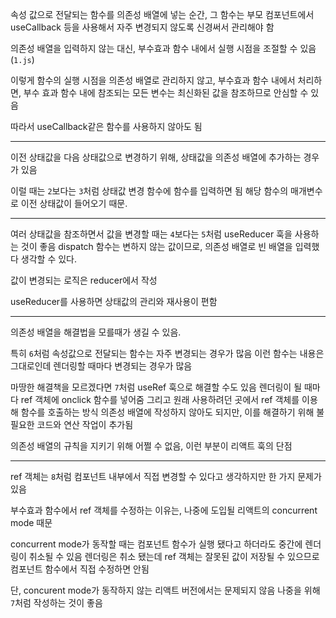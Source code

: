 속성 값으로 전달되는 함수를 의존성 배열에 넣는 순간, 그 함수는 부모 컴포넌트에서 useCallback 등을 사용해서 자주 변경되지 않도록 신경써서 관리해야 함

의존성 배열을 입력하지 않는 대신,
부수효과 함수 내에서 실행 시점을 조절할 수 있음 (`1.js`)

이렇게 함수의 실행 시점을 의존성 배열로 관리하지 않고,
부수효과 함수 내에서 처리하면, 부수 효과 함수 내에 참조되는 모든 변수는 최신화된 값을 참조하므로 안심할 수 있음

따라서 useCallback같은 함수를 사용하지 않아도 됨

---

이전 상태값을 다음 상태값으로 변경하기 위해,
상태값을 의존성 배열에 추가하는 경우가 있음

이럴 때는 `2`보다는 `3`처럼 상태값 변경 함수에 함수를 입력하면 됨
해당 함수의 매개변수로 이전 상태값이 들어오기 때문.

---

여러 상태값을 참조하면서 값을 변경할 때는 `4`보다는 `5`처럼 useReducer 훅을 사용하는 것이 좋음
dispatch 함수는 변하지 않는 값이므로, 의존성 배열로 빈 배열을 입력했다 생각할 수 있다.

값이 변경되는 로직은 reducer에서 작성

useReducer를 사용하면 상태값의 관리와 재사용이 편함

---

의존성 배열을 해결법을 모를때가 생길 수 있음.

특히 `6`처럼 속성값으로 전달되는 함수는 자주 변경되는 경우가 많음
이런 함수는 내용은 그대로인데 렌더링할 때마다 변경되는 경우가 많음

마땅한 해결책을 모르겠다면 `7`처럼 useRef 훅으로 해결할 수도 있음
렌더링이 될 때마다 ref 객체에 onclick 함수를 넣어줌
그리고 원래 사용하려던 곳에서 ref 객체를 이용해 함수를 호출하는 방식
의존성 배열에 작성하지 않아도 되지만, 이를 해결하기 위해 불필요한 코드와 연산 작업이 추가됨

의존성 배열의 규칙을 지키기 위해 어쩔 수 없음, 이런 부분이 리액트 훅의 단점

---

ref 객체는 `8`처럼 컴포넌트 내부에서 직접 변경할 수 있다고 생각하지만 한 가지 문제가 있음

부수효과 함수에서 ref 객체를 수정하는 이유는, 나중에 도입될 리액트의 concurrent mode 때문

concurrent mode가 동작할 때는 컴포넌트 함수가 실행 됐다고 하더라도 중간에 렌더링이 취소될 수 있음
렌더링은 취소 됐는데 ref 객체는 잘못된 값이 저장될 수 있으므로 컴포넌트 함수에서 직접 수정하면 안됨

단, concurent mode가 동작하지 않는 리액트 버전에서는 문제되지 않음
나중을 위해 `7`처럼 작성하는 것이 좋음
